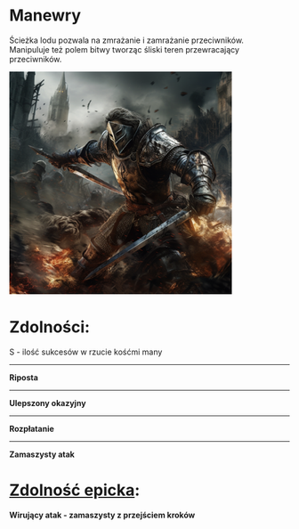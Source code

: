 # Manewry

Ścieżka lodu pozwala na zmrażanie i zamrażanie przeciwników.\
Manipuluje też polem bitwy tworząc śliski teren przewracający przeciwników.

<img src="imgs/manewry.png" width="400">

# Zdolności:

S - ilość sukcesów w rzucie kośćmi many

___

**Riposta**

___

**Ulepszony okazyjny**

___

**Rozpłatanie**

___

**Zamaszysty atak**

# [Zdolność epicka](/docs/zdolnosc-epicka.md):

**Wirujący atak - zamaszysty z przejściem kroków**

